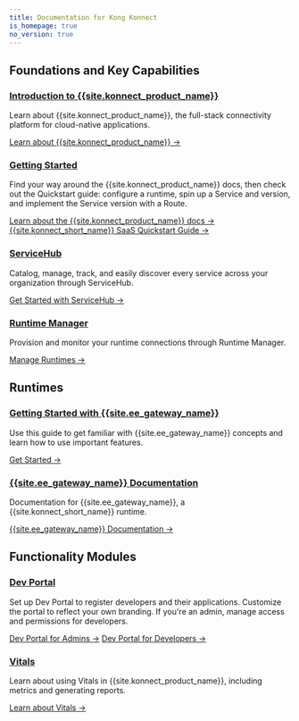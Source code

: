 ```yaml
---
title: Documentation for Kong Konnect
is_homepage: true
no_version: true
---
```

<div class="docs-grid">

<h2 class="docs-grid-section-title">Foundations and Key Capabilities</h2>

  <div class="docs-grid-block">
    <h3><a href="/konnect/overview">Introduction to {{site.konnect_product_name}}</a></h3>
    <p>Learn about {{site.konnect_product_name}}, the full-stack connectivity
    platform for cloud-native applications.</p>
    <a href="/konnect/overview">Learn about {{site.konnect_product_name}} &rarr;</a>
  </div>

  <div class="docs-grid-block">
    <h3><a href="/konnect/using-konnect-docs">Getting Started</a></h3>
    <p>Find your way around the {{site.konnect_product_name}} docs, then check
    out the Quickstart guide: configure a runtime, spin up a Service
    and version, and implement the Service version with a Route. </p>
    <a href="/konnect/using-konnect-docs">Learn about the
    {{site.konnect_product_name}} docs &rarr;</a>
    <a href="/konnect/getting-started/configure-runtime">{{site.konnect_short_name}}
    SaaS Quickstart Guide &rarr;</a>
  </div>

  <div class="docs-grid-block">
    <h3><a href="/konnect/service-hub">ServiceHub</a></h3>
    <p>Catalog, manage, track, and easily discover every service across your
    organization through ServiceHub. </p>
    <a href="/konnect/service-hub">Get Started with
    ServiceHub &rarr;</a>
  </div>

  <div class="docs-grid-block">
    <h3><a href="/konnect/runtime-manager">Runtime Manager</a></h3>
    <p>Provision and monitor your runtime connections through Runtime
    Manager.</p>
    <a href="/konnect/runtime-manager">Manage Runtimes &rarr;</a>
  </div>

<h2 class="docs-grid-section-title">Runtimes</h2>

  <div class="docs-grid-block">
    <h3><a href="/getting-started-guide/latest/overview">Getting Started with {{site.ee_gateway_name}}</a></h3>
    <p>Use this guide to get familiar with {{site.ee_gateway_name}} concepts and learn how to use important features.</p>
    <a href="/getting-started-guide/latest/overview">Get Started &rarr;</a>
  </div>

  <div class="docs-grid-block">
    <h3><a href="/enterprise/latest">{{site.ee_gateway_name}} Documentation</a></h3>
    <p>Documentation for {{site.ee_gateway_name}}, a {{site.konnect_short_name}} runtime.</p>
    <a href="/enterprise/latest">{{site.ee_gateway_name}} Documentation &rarr;</a>
  </div>

<h2 class="docs-grid-section-title">Functionality Modules</h2>

  <div class="docs-grid-block">
    <h3><a href="/konnect/dev-portal">Dev Portal</a></h3>
    <p>Set up Dev Portal to register developers and their applications.
    Customize the portal to reflect your own branding. If you're
    an admin, manage access and permissions for developers. </p>
    <a href="/konnect/dev-portal/administrators/app-registration/manage-app-connections/">Dev Portal for Admins &rarr;</a>
    <a href="/konnect/dev-portal/developers/dev-reg/">Dev Portal for Developers &rarr;</a>
  </div>

  <div class="docs-grid-block">
    <h3><a href="/konnect/vitals">Vitals</a></h3>
    <p>Learn about using Vitals in {{site.konnect_product_name}}, including
    metrics and generating reports. </p>
    <a href="/konnect/vitals">Learn about Vitals &rarr;</a>
  </div>

</div>
